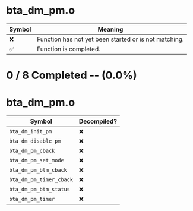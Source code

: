 # bta_dm_pm.o
| Symbol | Meaning 
| ------------- | ------------- 
| :x: | Function has not yet been started or is not matching. 
| :white_check_mark: | Function is completed. 


# 0 / 8 Completed -- (0.0%)
# bta_dm_pm.o
| Symbol | Decompiled? |
| ------------- | ------------- |
| `bta_dm_init_pm` | :x: |
| `bta_dm_disable_pm` | :x: |
| `bta_dm_pm_cback` | :x: |
| `bta_dm_pm_set_mode` | :x: |
| `bta_dm_pm_btm_cback` | :x: |
| `bta_dm_pm_timer_cback` | :x: |
| `bta_dm_pm_btm_status` | :x: |
| `bta_dm_pm_timer` | :x: |
